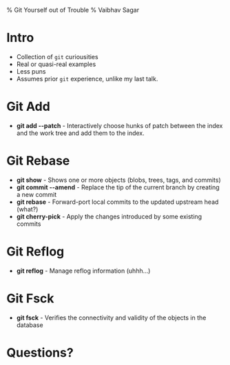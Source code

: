 % Git Yourself out of Trouble
% Vaibhav Sagar

# Intro

- Collection of `git` curiousities
- Real or quasi-real examples
- Less puns
- Assumes prior `git` experience, unlike my last talk.

# Git Add

- **git add --patch** - Interactively choose hunks of patch between the index and the work tree and add them to the index.

# Git Rebase

- **git show** - Shows one or more objects (blobs, trees, tags, and commits)
- **git commit --amend** - Replace the tip of the current branch by creating a new commit
- **git rebase** - Forward-port local commits to the updated upstream head (what?)
- **git cherry-pick** - Apply the changes introduced by some existing commits

# Git Reflog

- **git reflog** - Manage reflog information (uhhh...)

# Git Fsck

- **git fsck** - Verifies the connectivity and validity of the objects in the database

# Questions?
